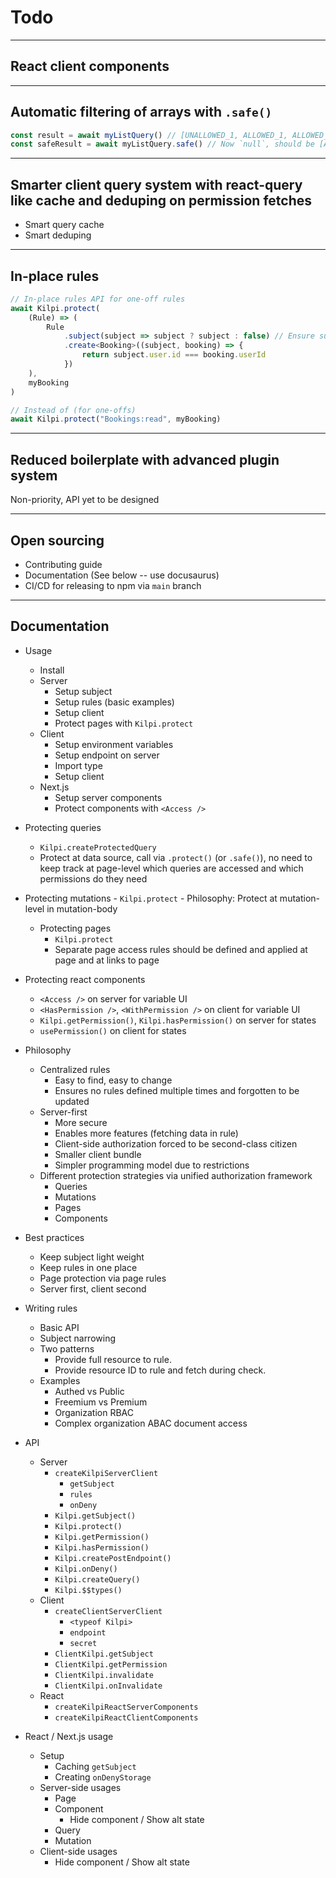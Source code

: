 # Todo

---

## React client components

---

## Automatic filtering of arrays with `.safe()`

```ts
const result = await myListQuery() // [UNALLOWED_1, ALLOWED_1, ALLOWED_2, UNALLOWED_2];
const safeResult = await myListQuery.safe() // Now `null`, should be [ALLOWED_1, ALLOWED_2];
```

---

## Smarter client query system with react-query like cache and deduping on permission fetches

- Smart query cache
- Smart deduping

---

## In-place rules

```ts
// In-place rules API for one-off rules
await Kilpi.protect(
	(Rule) => (
		Rule
			.subject(subject => subject ? subject : false) // Ensure subject exists
			.create<Booking>((subject, booking) => {
				return subject.user.id === booking.userId
			})
	),
	myBooking
)

// Instead of (for one-offs)
await Kilpi.protect("Bookings:read", myBooking) 
```

---

## Reduced boilerplate with advanced plugin system

Non-priority, API yet to be designed

---

## Open sourcing

- Contributing guide
- Documentation (See below -- use docusaurus)
- CI/CD for releasing to npm via `main` branch

---

## Documentation

- Usage
	- Install
	- Server
		- Setup subject
		- Setup rules (basic examples)
		- Setup client
		- Protect pages with `Kilpi.protect`
	- Client
		- Setup environment variables
		- Setup endpoint on server
		- Import type
		- Setup client
	- Next.js
		- Setup server components
		- Protect components with `<Access />`

- Protecting queries
	- `Kilpi.createProtectedQuery`
	- Protect at data source, call via `.protect()` (or `.safe()`), no need to keep track at page-level which queries are accessed and which permissions do they need

- Protecting mutations
		- `Kilpi.protect`
		- Philosophy: Protect at mutation-level in mutation-body
	- Protecting pages
		- `Kilpi.protect`
		- Separate page access rules should be defined and applied at page and at links to page

- Protecting react components
	- `<Access />` on server for variable UI
	- `<HasPermission />`, `<WithPermission />` on client for variable UI
	- `Kilpi.getPermission()`, `Kilpi.hasPermission()` on server for states
	- `usePermission()` on client for states

- Philosophy
	- Centralized rules
		- Easy to find, easy to change
		- Ensures no rules defined multiple times and forgotten to be updated
	- Server-first
		- More secure
		- Enables more features (fetching data in rule)
		- Client-side authorization forced to be second-class citizen
		- Smaller client bundle
		- Simpler programming model due to restrictions
	- Different protection strategies via unified authorization framework
		- Queries
		- Mutations
		- Pages
		- Components

- Best practices
	- Keep subject light weight
	- Keep rules in one place
	- Page protection via page rules
	- Server first, client second

- Writing rules
	- Basic API
	- Subject narrowing
	- Two patterns
		- Provide full resource to rule.
		- Provide resource ID to rule and fetch during check.
	- Examples
		- Authed vs Public
		- Freemium vs Premium
		- Organization RBAC
		- Complex organization ABAC document access

- API
	- Server
		- `createKilpiServerClient`
			- `getSubject`
			- `rules`
			- `onDeny`
		- `Kilpi.getSubject()`
		- `Kilpi.protect()`
		- `Kilpi.getPermission()`
		- `Kilpi.hasPermission()`
		- `Kilpi.createPostEndpoint()`
		- `Kilpi.onDeny()`
		- `Kilpi.createQuery()`
		- `Kilpi.$$types()`
	- Client
		- `createClientServerClient`
			- `<typeof Kilpi>`
			- `endpoint`
			- `secret`
		- `ClientKilpi.getSubject`
		- `ClientKilpi.getPermission`
		- `ClientKilpi.invalidate`
		- `ClientKilpi.onInvalidate`
	- React
		- `createKilpiReactServerComponents`
		- `createKilpiReactClientComponents`

- React / Next.js usage
	- Setup
		- Caching `getSubject`
		- Creating `onDenyStorage`
	- Server-side usages
		- Page
		- Component
			- Hide component / Show alt state
		- Query
		- Mutation
	- Client-side usages
		- Hide component / Show alt state
